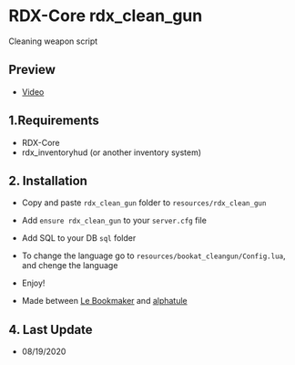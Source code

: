 # RDX-Core rdx_clean_gun
Cleaning weapon script

## Preview
- [Video](https://streamable.com/px5abv)

## 1.Requirements
- RDX-Core
- rdx_inventoryhud (or another inventory system)

## 2. Installation
- Copy and paste ```rdx_clean_gun``` folder to ```resources/rdx_clean_gun```
- Add ```ensure rdx_clean_gun``` to your ```server.cfg``` file
- Add SQL to your DB ```sql``` folder
- To change the language go to ```resources/bookat_cleangun/Config.lua```, and chenge the language 
- Enjoy!


- Made between [Le Bookmaker](https://github.com/LeBookmaker) and [alphatule](https://github.com/alphatule)

## 4. Last Update
- 08/19/2020
